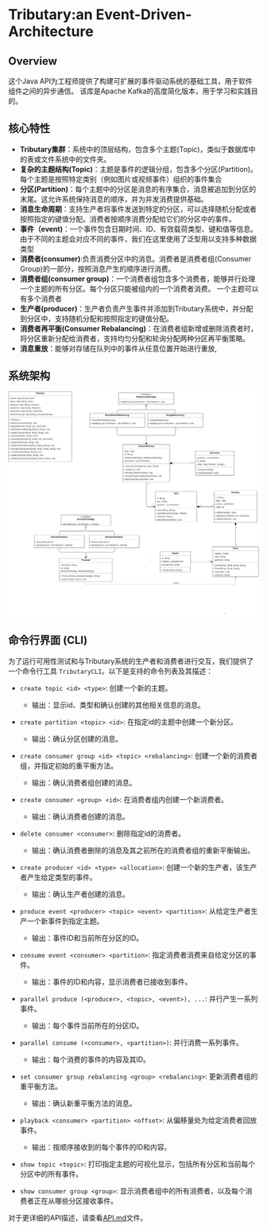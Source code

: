 # Tributary:an Event-Driven-Architecture

## Overview

这个Java API为工程师提供了构建可扩展的事件驱动系统的基础工具，用于软件组件之间的异步通信。
该库是Apache Kafka的高度简化版本，用于学习和实践目的。

## 核心特性

- **Tributary集群**：系统中的顶层结构，包含多个主题(Topic)，类似于数据库中的表或文件系统中的文件夹。
- **复杂的主题结构(Topic)**：主题是事件的逻辑分组，包含多个分区(Partition)。每个主题是按照特定类别（例如图片或视频事件）组织的事件集合
- **分区(Partition)**：每个主题中的分区是消息的有序集合，消息被追加到分区的末尾。这允许系统保持消息的顺序，并为并发消费提供基础。
- **消息生命周期**：支持生产者将事件发送到特定的分区，可以选择随机分配或者按照指定的键值分配。消费者按顺序消费分配给它们的分区中的事件。
- **事件（event)**：一个事件包含日期时间、ID、有效载荷类型、键和值等信息。由于不同的主题会对应不同的事件，我们在这里使用了泛型用以支持多种数据类型
- **消费者(consumer)**:负责消费分区中的消息。消费者是消费者组(Consumer Group)的一部分，按照消息产生的顺序进行消费。
- **消费者组(consumer group)**：一个消费者组包含多个消费者，能够并行处理一个主题的所有分区。每个分区只能被组内的一个消费者消费。 一个主题可以有多个消费者
- **生产者(producer)**：生产者负责产生事件并添加到Tributary系统中，并分配到分区中，支持随机分配和按照指定的键值分配。
- **消费者再平衡(Consumer Rebalancing)**：在消费者组新增或删除消费者时，将分区重新分配给消费者，支持均匀分配和轮询分配两种分区再平衡策略。
- **消息重放**：能够对存储在队列中的事件从任意位置开始进行重放,

## 系统架构
![系统架构](UML.png)

## 命令行界面 (CLI)
为了运行可用性测试和与Tributary系统的生产者和消费者进行交互，我们提供了一个命令行工具 `TributaryCLI`。以下是支持的命令列表及其描述：
- `create topic <id> <type>`: 创建一个新的主题。
    - 输出：显示id、类型和确认创建的其他相关信息的消息。

- `create partition <topic> <id>`: 在指定id的主题中创建一个新分区。
    - 输出：确认分区创建的消息。

- `create consumer group <id> <topic> <rebalancing>`: 创建一个新的消费者组，并指定初始的重平衡方法。
    - 输出：确认消费者组创建的消息。

- `create consumer <group> <id>`: 在消费者组内创建一个新消费者。
    - 输出：确认消费者创建的消息。

- `delete consumer <consumer>`: 删除指定id的消费者。
    - 输出：确认消费者删除的消息及其之前所在的消费者组的重新平衡输出。

- `create producer <id> <type> <allocation>`: 创建一个新的生产者，该生产者产生给定类型的事件。
    - 输出：确认生产者创建的消息。

- `produce event <producer> <topic> <event> <partition>`: 从给定生产者生产一个新事件到指定主题。
    - 输出：事件ID和当前所在分区的ID。

- `consume event <consumer> <partition>`: 指定消费者消费来自给定分区的事件。
    - 输出：事件的ID和内容，显示消费者已接收到事件。

- `parallel produce (<producer>, <topic>, <event>), ...`: 并行产生一系列事件。
    - 输出：每个事件当前所在的分区ID。

- `parallel consume (<consumer>, <partition>)`: 并行消费一系列事件。
    - 输出：每个消费的事件的内容及其ID。

- `set consumer group rebalancing <group> <rebalancing>`: 更新消费者组的重平衡方法。
    - 输出：确认新重平衡方法的消息。

- `playback <consumer> <partition> <offset>`: 从偏移量处为给定消费者回放事件。
    - 输出：按顺序接收到的每个事件的ID和内容。
- `show topic <topic>`: 打印指定主题的可视化显示，包括所有分区和当前每个分区中的所有事件。

- `show consumer group <group>`: 显示消费者组中的所有消费者，以及每个消费者正在从哪些分区接收事件。

对于更详细的API描述，请查看[API.md](API.md)文件。
